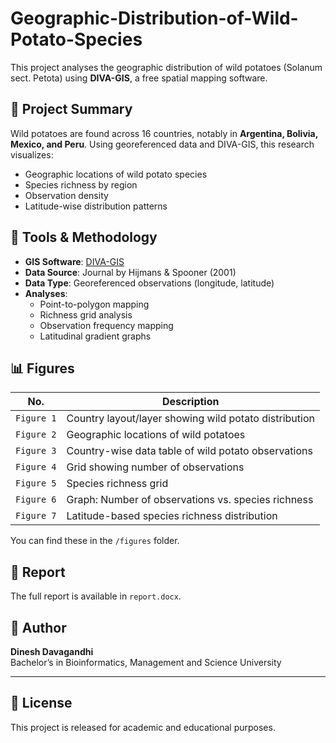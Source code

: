 # Geographic-Distribution-of-Wild-Potato-Species

This project analyses the geographic distribution of wild potatoes (Solanum sect. Petota) using **DIVA-GIS**, a free spatial mapping software.

## 📍 Project Summary

Wild potatoes are found across 16 countries, notably in **Argentina, Bolivia, Mexico, and Peru**. Using georeferenced data and DIVA-GIS, this research visualizes:

- Geographic locations of wild potato species
- Species richness by region
- Observation density
- Latitude-wise distribution patterns

## 🧪 Tools & Methodology

- **GIS Software**: [DIVA-GIS](http://www.diva-gis.org/)
- **Data Source**: Journal by Hijmans & Spooner (2001)
- **Data Type**: Georeferenced observations (longitude, latitude)
- **Analyses**:
  - Point-to-polygon mapping
  - Richness grid analysis
  - Observation frequency mapping
  - Latitudinal gradient graphs

## 📊 Figures

| No. | Description |
|-----|-------------|
| `Figure 1` | Country layout/layer showing wild potato distribution |
| `Figure 2` | Geographic locations of wild potatoes |
| `Figure 3` | Country-wise data table of wild potato observations |
| `Figure 4` | Grid showing number of observations |
| `Figure 5` | Species richness grid |
| `Figure 6` | Graph: Number of observations vs. species richness |
| `Figure 7` | Latitude-based species richness distribution |

You can find these in the `/figures` folder.

## 📄 Report

The full report is available in `report.docx`.

## 🔬 Author

**Dinesh Davagandhi**  
Bachelor’s in Bioinformatics, Management and Science University  

---

## 📌 License

This project is released for academic and educational purposes.

